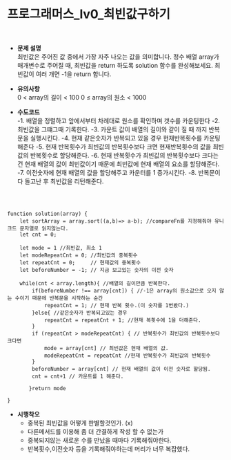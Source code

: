 # 프로그래머스_lv0_최빈값구하기
<br/>

- **문제 설명**<br/>
최빈값은 주어진 값 중에서 가장 자주 나오는 값을 의미합니다. 정수 배열 array가 매개변수로 주어질 때, 최빈값을 return 하도록 solution 함수를 완성해보세요.
최빈값이 여러 개면 -1을 return 합니다.

- **유의사항**<br/>
0 < array의 길이 < 100
0 ≤ array의 원소 < 1000

- **수도코드**<br/>
-1. 배열을 정렬하고 앞에서부터 차례대로 원소를 확인하며 갯수를 카운팅한다
-2. 최빈값을 그떄그때 기록한다.
-3. 카운트 값이 배열의 길이와 같이 질 때 까지 반복문을 실행시킨다.
-4. 현재 같은숫자가 반복되고 있을 경우 현재반복횟수를 카운팅해준다
-5. 현재 반복횟수가 최빈값의 반복횟수보다 크면 현재반복횟수의 값을 최빈값의 반복횟수로 할당해준다.
-6. 현재 반복횟수가 최빈값의 반복횟수보다 크다는 건 현재 배열의 값이 최빈값이기 때문에 최빈값에 현재 배열의 요소를 할당해준다.
-7. 이전숫자에 현재 배열의 값을 할당해주고 카운터를 1 증가시킨다.
-8. 반복문이 다 돌고난 후 최빈값을 리턴해준다.

<br/>

```

function solution(array) {
    let sortArray = array.sort((a,b)=> a-b); //compareFn를 지정해줘야 유니크드 문자열로 읽지않는다.
    let cnt = 0;
    
    let mode = 1 //최빈값, 최소 1
    let modeRepeatCnt = 0; //최빈값의 중복횟수
    let repeatCnt = 0;     // 현재값의 중복횟수
    let beforeNumber = -1; // 지금 보고있는 숫자의 이전 숫자
    
    while(cnt < array.length){ //배열의 길이만큼 반복한다.
        if(beforeNumber !== array[cnt]) { //-1은 array의 원소값으로 오지 않는 수이기 때문에 반복문을 시작하는 순간
            repeatCnt = 1; // 현재 반복 횟수.(이 숫자를 1번봤다.)
        }else{ //같은숫자가 반복되고있는 경우
            repeatCnt = repeatCnt + 1; //현재 복횟수에 1을 더해준다.
        }
        if (repeatCnt > modeRepeatCnt) { // 반복횟수가 최빈값의 반복횟수보다 크다면
            mode = array[cnt] // 최빈값은 현재 배열의 값.
            modeRepeatCnt = repeatCnt //현재 반복횟수가 최빈값의 반복횟수
        }
        beforeNumber = array[cnt] // 현재 배열의 값이 이전 숫자로 할당됨.
        cnt = cnt+1 // 카운트를 1 해준다.
        
       }return mode

}

```

- **시행착오**<br/>
    - 중복된 최빈값을 어떻게 판별할것인가. (x) 
    - 다른메서드를 이용해 좀 더 간결하게 작성 할 수 없는가
    - 중복되지않는 새로운 수를 만났을 때마다 기록해줘야한다.
    - 반복횟수,이전숫자 등을 기록해줘야하는데 머리가 너무 복잡했다.
